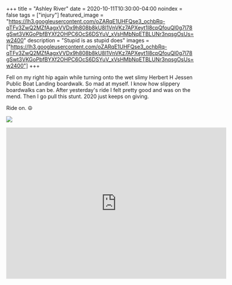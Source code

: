 +++
title =  "Ashley River"
date = 2020-10-11T10:30:00-04:00
noindex = false
tags = ["injury"]
featured_image = "https://lh3.googleusercontent.com/oZARqE1UHFQse3_ochbRq-qTFv3ZwQ2MZfAagxVVDx9h808b8kU8I1VnVKz7APXeyt1I8cpQfouQl0g7l78gSwt3VKGoPbfBYXf2OHPC6OcS6DSYuV_xVsHMbNqETBLUNr3nqsgOsUs=w2400"
description = "Stupid is as stupid does"
images = ["https://lh3.googleusercontent.com/oZARqE1UHFQse3_ochbRq-qTFv3ZwQ2MZfAagxVVDx9h808b8kU8I1VnVKz7APXeyt1I8cpQfouQl0g7l78gSwt3VKGoPbfBYXf2OHPC6OcS6DSYuV_xVsHMbNqETBLUNr3nqsgOsUs=w2400"]
+++

Fell on my right hip again while turning onto the wet slimy Herbert H Jessen Public Boat Landing boardwalk. So mad at myself. I know how slippery boardwalks can be. After yesterday's ride I felt pretty good and was on the mend. Then I go pull this stunt. 2020 just keeps on giving.

Ride on. ☮

<a href='https://lh3.googleusercontent.com/oZARqE1UHFQse3_ochbRq-qTFv3ZwQ2MZfAagxVVDx9h808b8kU8I1VnVKz7APXeyt1I8cpQfouQl0g7l78gSwt3VKGoPbfBYXf2OHPC6OcS6DSYuV_xVsHMbNqETBLUNr3nqsgOsUs=w2400'><img src='https://lh3.googleusercontent.com/oZARqE1UHFQse3_ochbRq-qTFv3ZwQ2MZfAagxVVDx9h808b8kU8I1VnVKz7APXeyt1I8cpQfouQl0g7l78gSwt3VKGoPbfBYXf2OHPC6OcS6DSYuV_xVsHMbNqETBLUNr3nqsgOsUs=w2400'></a>

<iframe height='405' width='590' frameborder='0' allowtransparency='true' scrolling='no' src='https://www.strava.com/activities/4181697054/embed/34e71fae6cf948429266cf9972c824c119d68a52'></iframe>
